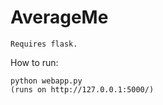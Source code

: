 # AverageMe
```
Requires flask.

```


How to run:
```
python webapp.py
(runs on http://127.0.0.1:5000/)
```
